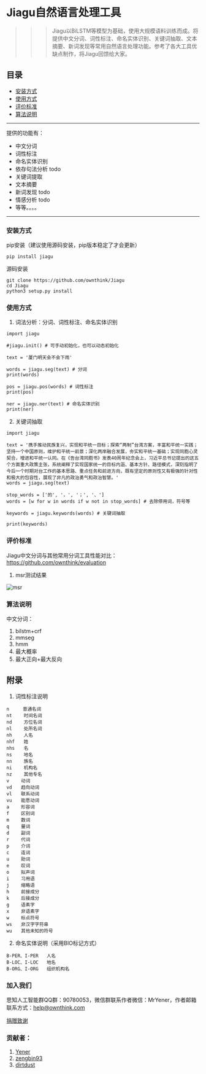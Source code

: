 # Jiagu自然语言处理工具
>>> Jiagu以BiLSTM等模型为基础，使用大规模语料训练而成。将提供中文分词、词性标注、命名实体识别、关键词抽取、文本摘要、新词发现等常用自然语言处理功能。参考了各大工具优缺点制作，将Jiagu回馈给大家。

## 目录
* [安装方式](#安装方式)
* [使用方式](#使用方式)
* [评价标准](#评价标准)
* [算法说明](#算法说明)

---

提供的功能有：
* 中文分词
* 词性标注
* 命名实体识别
* 依存句法分析  todo
* 关键词提取
* 文本摘要
* 新词发现     todo
* 情感分析     todo
* 等等。。。。

---

### 安装方式
pip安装（建议使用源码安装，pip版本稳定了才会更新）
```shell
pip install jiagu
```
源码安装
```shell
git clone https://github.com/ownthink/Jiagu
cd Jiagu
python3 setup.py install
```

### 使用方式
1. 词法分析：分词、词性标注、命名实体识别
```python3
import jiagu

#jiagu.init() # 可手动初始化，也可以动态初始化

text = '厦门明天会不会下雨'

words = jiagu.seg(text) # 分词
print(words)

pos = jiagu.pos(words) # 词性标注
print(pos)

ner = jiagu.ner(text) # 命名实体识别
print(ner)
```

2. 关键词抽取
```python3
import jiagu

text = '携手推动民族复兴，实现和平统一目标；探索“两制”台湾方案，丰富和平统一实践；坚持一个中国原则，维护和平统一前景；深化两岸融合发展，夯实和平统一基础；实现同胞心灵契合，增进和平统一认同。在《告台湾同胞书》发表40周年纪念会上，习近平总书记提出的这五个方面重大政策主张，系统阐释了实现国家统一的目标内涵、基本方针、路径模式，深刻指明了今后一个时期对台工作的基本思路、重点任务和前进方向，既有坚定的原则性又有极强的针对性和极大的包容性，展现了非凡的政治勇气和政治智慧。'
words = jiagu.seg(text)

stop_words = ['的', '，', '；', '、']
words = [w for w in words if w not in stop_words] # 去除停用词，符号等

keywords = jiagu.keywords(words) # 关键词抽取

print(keywords)
```

### 评价标准
Jiagu中文分词与其他常用分词工具性能对比：https://github.com/ownthink/evaluation

1. msr测试结果

![msr](https://github.com/ownthink/evaluation/blob/master/images/2.png)

### 算法说明
中文分词：
1. bilstm+crf
2. mmseg
3. hmm
4. 最大概率
5. 最大正向+最大反向



## 附录
1. 词性标注说明
```text
n　　　普通名词
nt　 　时间名词
nd　 　方位名词
nl　 　处所名词
nh　 　人名
nhf　　姓
nhs　　名
ns　 　地名
nn 　　族名
ni 　　机构名
nz 　　其他专名
v　　 动词
vd　　趋向动词
vl　　联系动词
vu　　能愿动词
a　 　形容词
f　 　区别词
m　 　数词　　
q　 　量词
d　 　副词
r　 　代词
p　　 介词
c　 　连词
u　　 助词
e　 　叹词
o　 　拟声词
i　 　习用语
j　　 缩略语
h　　 前接成分
k　　 后接成分
g　 　语素字
x　 　非语素字
w　 　标点符号
ws　　非汉字字符串
wu　　其他未知的符号
```

2. 命名实体说明（采用BIO标记方式）
```text
B-PER、I-PER   人名
B-LOC、I-LOC   地名
B-ORG、I-ORG   组织机构名
```

### 加入我们
思知人工智能群QQ群：90780053，微信群联系作者微信：MrYener，作者邮箱联系方式：help@ownthink.com

[捐赠致谢](https://github.com/ownthink/Jiagu/wiki/donation)

### 贡献者：
1. [Yener](https://github.com/ownthink)
2. [zengbin93](https://github.com/zengbin93)
3. [dirtdust](https://github.com/dirtdust)


